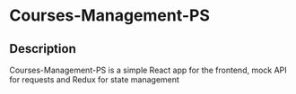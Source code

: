 # Courses-Management-PS

## Description

Courses-Management-PS is a simple React app for the frontend, mock API for requests and Redux for state management 